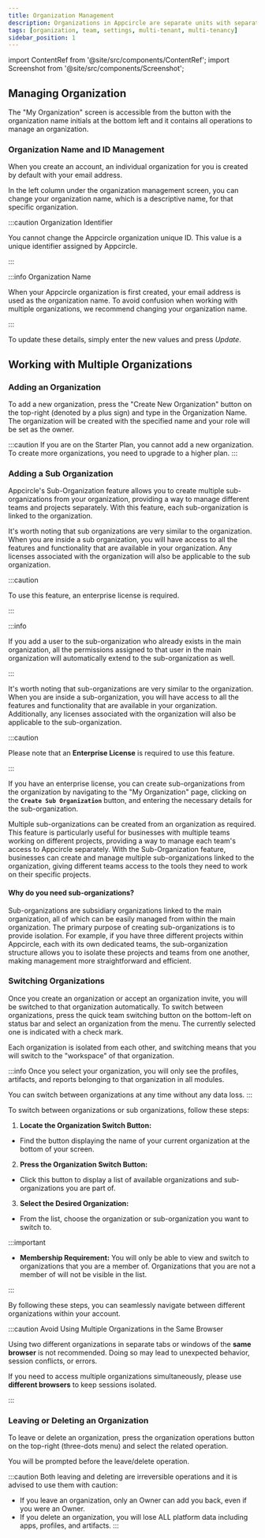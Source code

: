 ```yaml
---
title: Organization Management
description: Organizations in Appcircle are separate units with separate "workspaces" that allow collaboration on the same apps with a team.
tags: [organization, team, settings, multi-tenant, multi-tenancy]
sidebar_position: 1
---
```


import ContentRef from '@site/src/components/ContentRef';
import Screenshot from '@site/src/components/Screenshot';

## Managing Organization

The "My Organization" screen is accessible from the button with the organization name initials at the bottom left and it contains all operations to manage an organization.

<Screenshot url='https://cdn.appcircle.io/docs/assets/myaccount-organization.png' />

### Organization Name and ID Management

When you create an account, an individual organization for you is created by default with your email address.

In the left column under the organization management screen, you can change your organization name, which is a descriptive name, for that specific organization.

:::caution Organization Identifier

You cannot change the Appcircle organization unique ID. This value is a unique identifier assigned by Appcircle.

:::

:::info Organization Name

When your Appcircle organization is first created, your email address is used as the organization name. To avoid confusion when working with multiple organizations, we recommend changing your organization name.

:::

To update these details, simply enter the new values and press _Update_.

<Screenshot url="https://cdn.appcircle.io/docs/assets/BE-4072-org1.png" />

## Working with Multiple Organizations

### Adding an Organization

To add a new organization, press the "Create New Organization" button on the top-right (denoted by a plus sign) and type in the Organization Name. The organization will be created with the specified name and your role will be set as the owner.

:::caution
If you are on the Starter Plan, you cannot add a new organization. To create more organizations, you need to upgrade to a higher plan.
:::

<Screenshot url='https://cdn.appcircle.io/docs/assets/BE4255-addOrg.png' />

<Screenshot url="https://cdn.appcircle.io/docs/assets/BE-4072-org2.png" />

### Adding a Sub Organization

Appcircle's Sub-Organization feature allows you to create multiple sub-organizations from your organization, providing a way to manage different teams and projects separately. With this feature, each sub-organization is linked to the organization.

It's worth noting that sub organizations are very similar to the organization. When you are inside a sub organization, you will have access to all the features and functionality that are available in your organization. Any licenses associated with the organization will also be applicable to the sub organization.

:::caution

To use this feature, an enterprise license is required.

:::

:::info

If you add a user to the sub-organization who already exists in the main organization, all the permissions assigned to that user in the main organization will automatically extend to the sub-organization as well.

:::

It's worth noting that sub-organizations are very similar to the organization. When you are inside a sub-organization, you will have access to all the features and functionality that are available in your organization. Additionally, any licenses associated with the organization will also be applicable to the sub-organization.

:::caution

Please note that an **Enterprise License** is required to use this feature.

:::

If you have an enterprise license, you can create sub-organizations from the organization by navigating to the "My Organization" page, clicking on the **`Create Sub Organization`** button, and entering the necessary details for the sub-organization.

<Screenshot url="https://cdn.appcircle.io/docs/assets/BE-4072-org3.png" />

Multiple sub-organizations can be created from an organization as required. This feature is particularly useful for businesses with multiple teams working on different projects, providing a way to manage each team's access to Appcircle separately. With the Sub-Organization feature, businesses can create and manage multiple sub-organizations linked to the organization, giving different teams access to the tools they need to work on their specific projects.

#### Why do you need sub-organizations?

Sub-organizations are subsidiary organizations linked to the main organization, all of which can be easily managed from within the main organization. The primary purpose of creating sub-organizations is to provide isolation. For example, if you have three different projects within Appcircle, each with its own dedicated teams, the sub-organization structure allows you to isolate these projects and teams from one another, making management more straightforward and efficient.

### Switching Organizations

Once you create an organization or accept an organization invite, you will be switched to that organization automatically. To switch between organizations, press the quick team switching button on the bottom-left on status bar and select an organization from the menu. The currently selected one is indicated with a check mark.

Each organization is isolated from each other, and switching means that you will switch to the "workspace" of that organization.

:::info
Once you select your organization, you will only see the profiles, artifacts, and reports belonging to that organization in all modules.

You can switch between organizations at any time without any data loss.
:::

<Screenshot url='https://cdn.appcircle.io/docs/assets/BE-4073-switch.png' />

To switch between organizations or sub organizations, follow these steps:

1. **Locate the Organization Switch Button:**
  - Find the button displaying the name of your current organization at the bottom of your screen.

2. **Press the Organization Switch Button:**
  - Click this button to display a list of available organizations and sub-organizations you are part of.

3. **Select the Desired Organization:**
  - From the list, choose the organization or sub-organization you want to switch to.

:::important

  - **Membership Requirement:** You will only be able to view and switch to organizations that you are a member of. Organizations that you are not a member of will not be visible in the list.

:::

By following these steps, you can seamlessly navigate between different organizations within your account.

:::caution Avoid Using Multiple Organizations in the Same Browser

  Using two different organizations in separate tabs or windows of the **same browser** is not recommended. Doing so may lead to unexpected behavior, session conflicts, or errors.

  If you need to access multiple organizations simultaneously, please use **different browsers** to keep sessions isolated.

:::


### Leaving or Deleting an Organization

To leave or delete an organization, press the organization operations button on the top-right (three-dots menu) and select the related operation.

You will be prompted before the leave/delete operation.

:::caution
Both leaving and deleting are irreversible operations and it is advised to use them with caution:

- If you leave an organization, only an Owner can add you back, even if you were an Owner.
- If you delete an organization, you will lose ALL platform data including apps, profiles, and artifacts.
  :::

<Screenshot url="https://cdn.appcircle.io/docs/assets/BE-4072-org5.png" />
